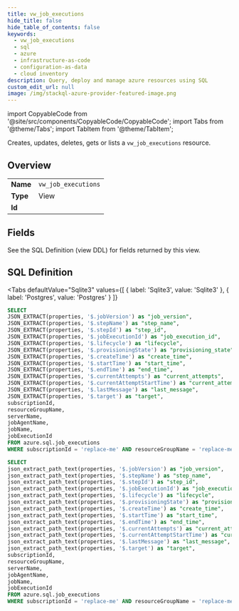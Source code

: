 ```yaml
--- 
title: vw_job_executions
hide_title: false
hide_table_of_contents: false
keywords:
  - vw_job_executions
  - sql
  - azure
  - infrastructure-as-code
  - configuration-as-data
  - cloud inventory
description: Query, deploy and manage azure resources using SQL
custom_edit_url: null
image: /img/stackql-azure-provider-featured-image.png
---
```


import CopyableCode from '@site/src/components/CopyableCode/CopyableCode';
import Tabs from '@theme/Tabs';
import TabItem from '@theme/TabItem';

Creates, updates, deletes, gets or lists a <code>vw_job_executions</code> resource.

## Overview
<table><tbody>
<tr><td><b>Name</b></td><td><code>vw_job_executions</code></td></tr>
<tr><td><b>Type</b></td><td>View</td></tr>
<tr><td><b>Id</b></td><td><CopyableCode code="azure.sql.vw_job_executions" /></td></tr>
</tbody></table>

## Fields

See the SQL Definition (view DDL) for fields returned by this view.

## SQL Definition

<Tabs
defaultValue="Sqlite3"
values={[
{ label: 'Sqlite3', value: 'Sqlite3' },
{ label: 'Postgres', value: 'Postgres' }
]}
>
<TabItem value="Sqlite3">

```sql
SELECT
JSON_EXTRACT(properties, '$.jobVersion') as "job_version",
JSON_EXTRACT(properties, '$.stepName') as "step_name",
JSON_EXTRACT(properties, '$.stepId') as "step_id",
JSON_EXTRACT(properties, '$.jobExecutionId') as "job_execution_id",
JSON_EXTRACT(properties, '$.lifecycle') as "lifecycle",
JSON_EXTRACT(properties, '$.provisioningState') as "provisioning_state",
JSON_EXTRACT(properties, '$.createTime') as "create_time",
JSON_EXTRACT(properties, '$.startTime') as "start_time",
JSON_EXTRACT(properties, '$.endTime') as "end_time",
JSON_EXTRACT(properties, '$.currentAttempts') as "current_attempts",
JSON_EXTRACT(properties, '$.currentAttemptStartTime') as "current_attempt_start_time",
JSON_EXTRACT(properties, '$.lastMessage') as "last_message",
JSON_EXTRACT(properties, '$.target') as "target",
subscriptionId,
resourceGroupName,
serverName,
jobAgentName,
jobName,
jobExecutionId
FROM azure.sql.job_executions
WHERE subscriptionId = 'replace-me' AND resourceGroupName = 'replace-me' AND serverName = 'replace-me' AND jobAgentName = 'replace-me';
```

</TabItem>
<TabItem value="Postgres">

```sql
SELECT
json_extract_path_text(properties, '$.jobVersion') as "job_version",
json_extract_path_text(properties, '$.stepName') as "step_name",
json_extract_path_text(properties, '$.stepId') as "step_id",
json_extract_path_text(properties, '$.jobExecutionId') as "job_execution_id",
json_extract_path_text(properties, '$.lifecycle') as "lifecycle",
json_extract_path_text(properties, '$.provisioningState') as "provisioning_state",
json_extract_path_text(properties, '$.createTime') as "create_time",
json_extract_path_text(properties, '$.startTime') as "start_time",
json_extract_path_text(properties, '$.endTime') as "end_time",
json_extract_path_text(properties, '$.currentAttempts') as "current_attempts",
json_extract_path_text(properties, '$.currentAttemptStartTime') as "current_attempt_start_time",
json_extract_path_text(properties, '$.lastMessage') as "last_message",
json_extract_path_text(properties, '$.target') as "target",
subscriptionId,
resourceGroupName,
serverName,
jobAgentName,
jobName,
jobExecutionId
FROM azure.sql.job_executions
WHERE subscriptionId = 'replace-me' AND resourceGroupName = 'replace-me' AND serverName = 'replace-me' AND jobAgentName = 'replace-me';
```

</TabItem>
</Tabs>
